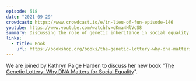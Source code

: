 ```yaml
---
episode: 518
date: "2021-09-29"
crowdcast: https://www.crowdcast.io/e/in-lieu-of-fun-episode-146
youtube: https://www.youtube.com/watch?v=oKma4HlVcS8
summary: Discussing the role of genetic inheritance in social equality
links:
  - title: Book
    url: https://bookshop.org/books/the-genetic-lottery-why-dna-matters-for-social-equality/9780691190808
---
```

We are joined by Kathryn Paige Harden to discuss her new book "[The Genetic Lottery: Why DNA Matters for Social Equality][book]".

[book]: https://bookshop.org/books/the-genetic-lottery-why-dna-matters-for-social-equality/9780691190808
